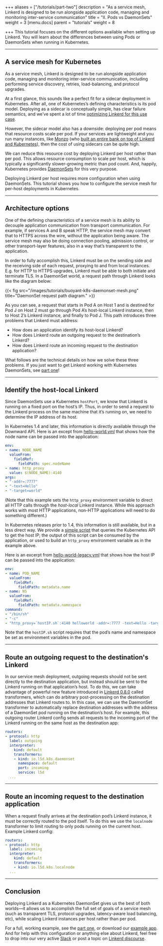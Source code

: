 +++
aliases = ["/tutorials/part-two"]
description = "As a service mesh, Linkerd is designed to be run alongside application code, managing and monitoring inter-service communication"
title = "II. Pods vs DaemonSets"
weight = 3
[menu.docs]
parent = "tutorials"
weight = 8

+++
This tutorial focuses on the different options available when setting up Linkerd.
You will learn about the differences between using Pods or DaemonSets when
running in Kubernetes.

---

## A service mesh for Kubernetes

As a service mesh, Linkerd is designed to be run alongside application code,
managing and monitoring inter-service communication, including performing
service discovery, retries, load-balancing, and protocol upgrades.

At a first glance, this sounds like a perfect fit for a sidecar deployment in
Kubernetes. After all, one of Kubernetes’s defining characteristics is its pod
model. Deploying as a sidecar is conceptually simple, has clear failure semantics,
and we’ve spent a lot of time [optimizing Linkerd for this use case](https://buoyant.io/small-memory-jvm-techniques-for-microservice-sidecars/).

However, the sidecar model also has a downside: deploying per pod means that
resource costs scale per pod. If your services are lightweight and you run many
instances, like [Monzo](https://monzo.com/) (who
[built an entire bank on top of Linkerd and Kubernetes](https://monzo.com/blog/2016/09/19/building-a-modern-bank-backend/)),
then the cost of using sidecars can be quite high.

We can reduce this resource cost by deploying Linkerd per host rather than per
pod. This allows resource consumption to scale per host, which is typically a
significantly slower-growing metric than pod count. And, happily, Kubernetes
provides [DaemonSets](https://kubernetes.io/docs/concepts/workloads/controllers/daemonset/)
for this very purpose.

Deploying Linkerd per host requires more configuration when using DaemonSets.
This tutorial shows you how to configure the service mesh for per-host deployments
in Kubernetes.

---

## Architecture options

One of the defining characteristics of a service mesh is its ability to decouple
application communication from transport communication. For example, if services
A and B speak HTTP, the service mesh may convert that to HTTPS across the wire,
without the application being aware. The service mesh may also be doing
connection pooling, admission control, or other transport-layer features, also
in a way that’s transparent to the application.

In order to fully accomplish this, Linkerd must be on the sending side and the
receiving side of each request, proxying to and from local instances. E.g. for
HTTP to HTTPS upgrades, Linkerd must be able to both initiate and terminate TLS.
In a DaemonSet world, a request path through Linkerd looks like the diagram below:

{{< fig src="/images/tutorials/buoyant-k8s-daemonset-mesh.png"
    title="DaemonSet request path diagram." >}}

As you can see, a request that starts in Pod A on Host 1 and is destined for
Pod J on Host 2 must go through Pod A’s host-local Linkerd instance, then to
Host 2’s Linkerd instance, and finally to Pod J. This path introduces three
problems that Linkerd must address:

- How does an application identify its host-local Linkerd?
- How does Linkerd route an outgoing request to the destination’s Linkerd?
- How does Linkerd route an incoming request to the destination application?

What follows are the technical details on how we solve these three problems. If
you just want to get Linkerd working with Kubernetes DaemonSets, see
[part one](/1/tutorials/part-one/)!

---

## Identify the host-local Linkerd

Since DaemonSets use a Kubernetes `hostPort`, we know that Linkerd is running on
a fixed port on the host’s IP. Thus, in order to send a request to the Linkerd
process on the same machine that it’s running on, we need to determine the IP
address of its host.

In Kubernetes 1.4 and later, this information is directly available through the
Downward API. Here is an except from [hello-world.yml](https://github.com/linkerd/linkerd-examples/blob/master/k8s-daemonset/k8s/hello-world.yml)
that shows how the node name can be passed into the application:

```yaml
env:
- name: NODE_NAME
  valueFrom:
    fieldRef:
      fieldPath: spec.nodeName
- name: http_proxy
  value: $(NODE_NAME):4140
args:
- "-addr=:7777"
- "-text=Hello"
- "-target=world"
```

(Note that this example sets the `http_proxy` environment variable to direct all
HTTP calls through the _host-local_ Linkerd instance. While this approach works
with most HTTP applications, non-HTTP applications will need to do something
different.)

In Kubernetes releases prior to 1.4, this information is still available, but in
a less direct way. We provide a [simple script](https://github.com/linkerd/linkerd-examples/blob/master/docker/helloworld/hostIP.sh)
that queries the Kubernetes API to get the host IP; the output of this script
can be consumed by the application, or used to build an `http_proxy` environment
variable as in the example above.

Here is an excerpt from [hello-world-legacy.yml](https://github.com/linkerd/linkerd-examples/blob/master/k8s-daemonset/k8s/hello-world-legacy.yml)
that shows how the host IP can be passed into the application:

```yaml
env:
- name: POD_NAME
  valueFrom:
    fieldRef:
      fieldPath: metadata.name
- name: NS
  valueFrom:
    fieldRef:
      fieldPath: metadata.namespace
command:
- "/bin/sh"
- "-c"
- "http_proxy=`hostIP.sh`:4140 helloworld -addr=:7777 -text=Hello -target=world"
```

Note that the `hostIP.sh` script requires that the pod’s name and namespace be
set as environment variables in the pod.

---

## Route an outgoing request to the destination's Linkerd

In our service mesh deployment, outgoing requests should not be sent directly to
the destination application, but instead should be sent to the Linkerd running
on that application’s host. To do this, we can take advantage of powerful new
feature introduced in [Linkerd 0.8.0](https://github.com/linkerd/linkerd/releases/tag/0.8.0)
called transformers, which can do arbitrary post-processing on the destination
addresses that Linkerd routes to. In this case, we can use the DaemonSet
transformer to automatically replace destination addresses with the address of a
DaemonSet pod running on the destination’s host. For example, this outgoing
router Linkerd config sends all requests to the incoming port of the Linkerd
running on the same host as the destination app:

```yaml
routers:
- protocol: http
  label: outgoing
  interpreter:
    kind: default
    transformers:
    - kind: io.l5d.k8s.daemonset
      namespace: default
      port: incoming
      service: l5d
  ...
```

---

## Route an incoming request to the destination application

When a request finally arrives at the destination pod’s Linkerd instance, it
must be correctly routed to the pod itself. To do this we use the `localnode`
transformer to limit routing to only pods running on the current host. Example
Linkerd config:

```yaml
routers:
- protocol: http
  label: incoming
  interpreter:
    kind: default
    transformers:
    - kind: io.l5d.k8s.localnode
  ...
```

---

## Conclusion

Deploying Linkerd as a Kubernetes DaemonSet gives us the best of both worlds—it
allows us to accomplish the full set of goals of a service mesh (such as
transparent TLS, protocol upgrades, latency-aware load balancing, etc), while
scaling Linkerd instances per host rather than per pod.

For a full, working example, see the [part one](/1/tutorials/part-one/), or
download
our [example app](https://github.com/linkerd/linkerd-examples/tree/master/k8s-daemonset).
And for help with this configuration or anything else about Linkerd, feel free
to drop into our very active [Slack](http://slack.linkerd.io/) or post a topic
on [Linkerd discourse](https://discourse.linkerd.io/).
